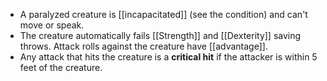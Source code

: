 - A paralyzed creature is [[incapacitated]] (see the condition) and can't move or speak.
- The creature automatically fails [[Strength]] and [[Dexterity]] saving throws. Attack rolls against the creature have [[advantage]].
- Any attack that hits the creature is a **critical hit** if the attacker is within 5 feet of the creature.